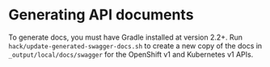 Generating API documents
========================

To generate docs, you must have Gradle installed at version 2.2+. Run `hack/update-generated-swagger-docs.sh` to create a new copy of
the docs in `_output/local/docs/swagger` for the OpenShift v1 and Kubernetes v1 APIs.
